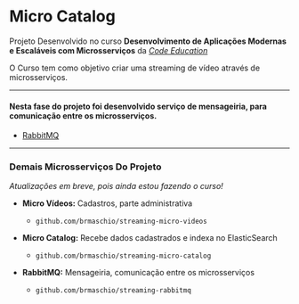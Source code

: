 # Micro Catalog

Projeto Desenvolvido no curso **Desenvolvimento de Aplicações Modernas e Escaláveis com Microsserviços** da *[Code Education](https://code.education/)*

O Curso tem como objetivo criar uma streaming de vídeo através de microsserviços.

____

#### Nesta fase do projeto foi desenvolvido serviço de mensageiria, para comunicação entre os microsserviços.

- [RabbitMQ](https://www.rabbitmq.com/)
____

### Demais Microsserviços Do Projeto

*Atualizações em breve, pois ainda estou fazendo o curso!*

+ **Micro Vídeos:** Cadastros, parte administrativa
    + `github.com/brmaschio/streaming-micro-videos`

+ **Micro Catalog:** Recebe dados cadastrados e indexa no ElasticSearch
    + `github.com/brmaschio/streaming-micro-catalog`

+ **RabbitMQ:** Mensageiria, comunicação entre os microsserviços
    + `github.com/brmaschio/streaming-rabbitmq`

